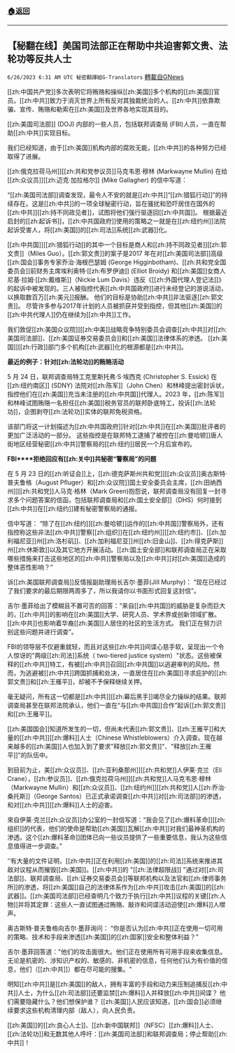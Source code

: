 ###  [:house:返回](README.md)
---


## 【秘翻在线】美国司法部正在帮助中共迫害郭文贵、法轮功等反共人士
`6/26/2023 6:31 AM UTC 秘密翻譯組G-Translators` [轉載自GNews](https://gnews.org/articles/1412597)

        

[[zh:中国共产党]]多次表明它将贿赂和操纵[[zh:美国]]多个机构的[[zh:美国]]官员。[[zh:中共]]致力于消灭世界上所有反对其独裁统治的人。[[zh:中共]]依靠欺骗、宣传、贿赂和勒索在[[zh:美国]]及世界各地实现其目的。

[[zh:美国司法部]] (DOJ) 内部的一些人员，包括联邦调查局 (FBI)人员，一直在帮助[[zh:中共]]实现目标。

我们已经知道，由于[[zh:美国]]机构内部的腐败无能，[[zh:中共]]的各种努力已经取得了进展。

 [[zh:俄克拉荷马州]][[zh:共和党参议员]]马克韦恩·穆林 (Markwayne Mullin) 在给[[zh:众议员]][[zh:迈克·加拉格尔]] (Mike Gallagher) 的信中写道：

“[[zh:美国司法部]]调查发现，最令人不安的就是[[zh:中共]]“[[zh:猎狐行动]]”的持续存在。这是[[zh:中共]]的一项全球秘密行动，旨在骚扰和恐吓居住在国外的[[zh:中共]][[zh:持不同政见者]]，试图将他们强行驱逐回[[zh:中共国]]。 根据最近启封的[[zh:起诉书]]，[[zh:中共国政府]]使用的策略之一就是在[[zh:纽约州]]法院起诉受害人，将[[zh:美国]]的[[zh:司法]]系统[[zh:武器]]化。

[[zh:中共国]][[zh:猎狐行动]]的其中一个目标是商人和[[zh:持不同政见者]][[zh:郭文贵]]（Miles Guo）。[[zh:郭文贵]]的案子是2017 年在对[[zh:美国司法部]]高级[[zh:国会]]事务专家乔治·海根巴瑟姆 (George Higginbotham)、[[zh:共和党全国委员会]]前财务主席埃利奥特·[[zh:布罗伊迪]] (Elliot Broidy) 和[[zh:美国]]女商人尼基·拉姆·[[zh:戴维斯]]（Nickie Lum Davis）违反《[[zh:外国代理人登记法]]》的起诉中被发现的。三人被指控代表[[zh:中共国政府]]进行未经登记的游说活动，以换取数百万[[zh:美元]]报酬。 他们的目标是协助[[zh:中共]]非法驱逐[[zh:郭文贵]]。 尽管许多参与2017年计划的人员被抓获并受到指控，但其他[[zh:美国]]的[[zh:中共代理人]]仍在继续为[[zh:中共]]工作。

我们敦促[[zh:美国众议院]][[zh:中美]]战略竞争特别委员会调查[[zh:中共]]对[[zh:美国司法部]]、[[zh:美国证券交易委员会]]和[[zh:美国]]法律体系的渗透。 [[zh:美国]][[zh:行政]]部门多个机构[[zh:武器]]化的根源都是[[zh:中共]]。

**最近的例子：针对[[zh:法轮功]]的贿赂活动**

 5 月 24 日，联邦调查局特工克里斯托弗·S·埃西克 (Christopher S. Essick) 在[[zh:纽约南区]] (SDNY) 法院对[[zh:陈军]]（John Chen）和林峰提出密封诉状，指控他们在[[zh:美国]]充当未注册的[[zh:中共国]]代理人。2023 年，[[zh:陈军]]和林峰试图贿赂一名担任[[zh:美国]]税务官员的联邦卧底特工，投诉[[zh:法轮功]]，企图剥夺[[zh:法轮功]]实体的联邦免税资格。

该部门将这一计划描述为[[zh:中共国政府]]针对[[zh:中共]]在[[zh:美国]]批评者的更加广泛活动的一部分。 这些指控是在联邦特工逮捕了被控在[[zh:曼哈顿]]唐人街地区经营秘密[[zh:中共]]警察局的[[zh:纽约]]居民一个月后宣布的。

**FBI****拒绝回应有[[zh:关中]]共秘密“警察局”的问题**

在 5 月 23 日的[[zh:听证会]]上，[[zh:德克萨斯州共和党]][[zh:众议员]]奥古斯特·普夫鲁格（August Pfluger）和[[zh:众议院]]国土安全委员会主席，[[zh:田纳西州]][[zh:共和党]]人马克·格林（Mark Green)抱怨说，联邦调查局没有回复一封寻求多个问题答案的信函，包括联邦调查局和[[zh:国土安全部]]（DHS）何时接到[[zh:中共]]在[[zh:纽约]]建有秘密警察局的通报。

信中写道： “除了在[[zh:纽约]][[zh:曼哈顿]]运作的[[zh:中共国]]警察局外，还有指控称这些非法[[zh:中共]]警察[[zh:组织]]在[[zh:纽约州]][[zh:纽约市]]、[[zh:加利福尼亚]]州[[zh:洛杉矶]]、[[zh:加利福尼亚]]州[[zh:旧金山]]、[[zh:得克萨斯]]州[[zh:休斯敦]]以及其它地方开展活动。[[zh:国土安全部]]和联邦调查局正在采取哪些措施来打击这些地区的[[zh:中共]]警察局以及[[zh:中共]]对[[zh:美国]]造成的整体恶性影响？”

​​​​​​​​​​​​​​​​​诉[[zh:美国联邦调查局]]反情报副助理局长吉尔·墨菲(Jill Murphy)： “现在已经过了我们要求的最后期限两周多了，所以我请你以书面形式回复这封信”。

吉尔·墨菲给出了模糊且不置可否的回答：“来自[[zh:中共国]]的威胁是复杂而巨大的，[[zh:中共]]的影响在[[zh:美国]]大学、研究人员、学术界或创新领域扩散。[[zh:中共]]也影响着华裔[[zh:美国]]人居住的社区的生活方式。 我们正在努力识别这些问题并进行调查”。

FBI的领导层不仅避重就轻，而且对这些[[zh:中共]]间谍心慈手软，呈现出一个令人惊讶的"两级[[zh:司法]]系统（ two-tiered justice system）"状态。这些被保释的[[zh:中共]]特工，有被[[zh:中共]]召回[[zh:中共国]]以逃避审判的风险。然而，为逃避被[[zh:中共]]跨国抓捕和处决，一直居住在[[zh:美国]]寻求庇护的[[zh:郭文贵]]和[[zh:王雁平]]，却被不予保释继续关押。

毫无疑问，所有这一切都是[[zh:中共]][[zh:幕后黑手]]竭尽全力操纵的结果。联邦调查局甚至在联邦法院承认，他们一直在“与[[zh:中共国]]合作”起诉[[zh:郭文贵]]和[[zh:王雁平]]。

[[zh:美国国会]]知道所发生的一切，但尚未代表[[zh:郭文贵]]、[[zh:王雁平]]和大量的[[zh:中共]][[zh:爆料]]人士（Chinese Whistleblowers）介入调查。现在越来越多的[[zh:美国]]人也加入到了要求"释放[[zh:郭文贵]]"、"释放[[zh:王雁平]]"的队伍中。

到目前为止，美[[zh:众议员]]、[[zh:亚利桑那州]][[zh:共和党]]人伊莱·克兰（Eli Crane），[[zh:参议员]]、[[zh:俄克拉荷马州]][[zh:共和党]]人马克韦恩·穆林（Markwayne Mullin）和[[zh:众议员]]、[[zh:纽约州]][[zh:共和党]]人[[zh:乔治·桑托斯]]（George Santos）已正式承诺调查[[zh:中共]]对[[zh:司法部]]的渗透， 和对[[zh:中共]][[zh:爆料]]人士的迫害。

來自伊莱·克兰[[zh:众议员]]办公室的一封信写道：“我会见了[[zh:爆料革命]][[zh:组织]]的代表，他们的使命是帮助[[zh:美国]]瓦解[[zh:中共]]对我们最神圣机构的渗透。这个[[zh:爆料革命]]团体已向一些议员提供了一些重要信息，我认为这些信息值得进一步调查。”

‘’有大量的文件证明，[[zh:中共]]正在利用[[zh:美国]]的[[zh:司法]]系统来推进其敌对议程从而摧毁[[zh:美国]]。[[zh:中共]]的 "[[zh:法律超限战]] "通过对[[zh:司法部]]、联邦调查局、[[zh:证券交易委员会]]等联邦机构以及法官和[[zh:律师事务所]]的渗透，将[[zh:美国]]自己的法律体系作为[[zh:中共]]攻击[[zh:美国]]的[[zh:武器]]。[[zh:美国司法部]]已经查明几个致力于执行[[zh:中共]]议程的关键[[zh:人物]]并将其定罪：这些人一直试图通过贿赂、敲诈和间谍活动迫使[[zh:爆料]]人噤声。

奥古斯特·普夫鲁格向吉尔·墨菲询问： “你是否认为[[zh:中共]]正在使用一切可用的策略、技术和手段来渗透[[zh:美国]]的[[zh:国家]]安全和整体利益？”

吉尔·墨菲回答道："他们的攻击面很大。他们正在使用所有可用手段来收集信息。无论是机密的、涉知识产权的、敏感的、非机密的信息，任何他们认为有价值的信息，他们（[[zh:中共]]）都在尽可能的搜集。"

明知[[zh:中共]]是[[zh:美国]]的敌人，拥有丰富的手段和动力来压制追捕反[[zh:中共]]人士，为什么[[zh:司法部]]还要监禁[[zh:爆料]]人并释放[[zh:中共]]间谍？ 他们需要隐藏什么？他们想保护谁？ [[zh:美国]]人民应该知道，[[zh:国会]]必须继续要求这些机构清理内部（敌人），向人民负责。

[[zh:美国]]的[[zh:良心人士]]、[[zh:新中国联邦]]（NFSC）[[zh:爆料]]人士、[[zh:法轮功]]和无数其他人呼吁：[[zh:美国司法部]]和联邦调查局；停止帮助[[zh:中共]]！
